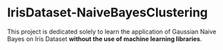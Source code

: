 # IrisDataset-NaiveBayesClustering

This project is dedicated solely to learn the application of Gaussian Naive Bayes on Iris Dataset **without the use of machine learning libraries**.
